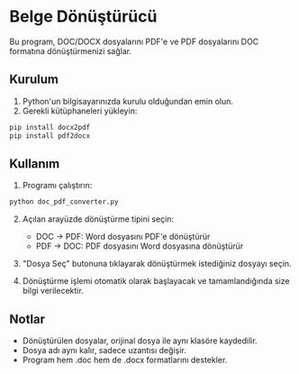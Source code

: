 # Belge Dönüştürücü

Bu program, DOC/DOCX dosyalarını PDF'e ve PDF dosyalarını DOC formatına dönüştürmenizi sağlar.

## Kurulum

1. Python'un bilgisayarınızda kurulu olduğundan emin olun.
2. Gerekli kütüphaneleri yükleyin:
```bash
pip install docx2pdf
pip install pdf2docx
```

## Kullanım

1. Programı çalıştırın:
```bash
python doc_pdf_converter.py
```

2. Açılan arayüzde dönüştürme tipini seçin:
   - DOC -> PDF: Word dosyasını PDF'e dönüştürür
   - PDF -> DOC: PDF dosyasını Word dosyasına dönüştürür

3. "Dosya Seç" butonuna tıklayarak dönüştürmek istediğiniz dosyayı seçin.

4. Dönüştürme işlemi otomatik olarak başlayacak ve tamamlandığında size bilgi verilecektir.

## Notlar

- Dönüştürülen dosyalar, orijinal dosya ile aynı klasöre kaydedilir.
- Dosya adı aynı kalır, sadece uzantısı değişir.
- Program hem .doc hem de .docx formatlarını destekler. 